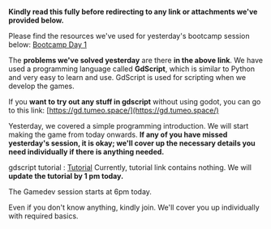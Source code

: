 **Kindly read this fully before redirecting to any link or attachments we've provided below.**

Please find the resources we've used for yesterday's bootcamp session below:
[Bootcamp Day 1](https://github.com/Amithabh-A/gamedevbootcamp2024/blob/main/Day1.md)

The **problems we've solved yesterday** are there **in the above link**. We have used a programming language called **GdScript**, which is similar to Python and very easy to learn and use. GdScript is used for scripting when we develop the games.

If you **want to try out any stuff in gdscript** without using godot, you can go to this link: [https://gd.tumeo.space/](https://gd.tumeo.space/)

Yesterday, we covered a simple programming introduction. We will start making the game from today onwards. **If any of you have missed yesterday's session, it is okay; we'll cover up the necessary details you need individually if there is anything needed.**

gdscript tutorial : [Tutorial](https://github.com/Amithabh-A/gamedevbootcamp2024/blob/main/tutorial.gd)
Currently, tutorial link contains nothing. We will **update the tutorial by 1 pm today.**

The Gamedev session starts at 6pm today. 

Even if you don't know anything, kindly join. We'll cover you up individually with required basics. 